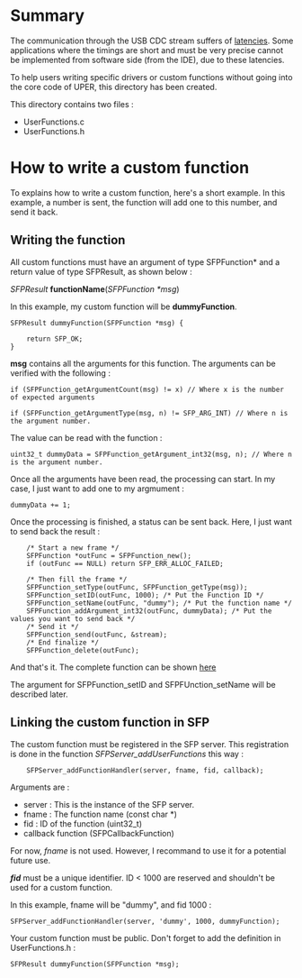 # Summary
The communication through the USB CDC stream suffers of [latencies](https://github.com/nodesign/weio/wiki/WeIO-timings). Some applications where the timings are short and must be very precise cannot be implemented from software side (from the IDE), due to these latencies.

To help users writing specific drivers or custom functions without going into the core code of UPER, this directory has been created. 

This directory contains two files :

* UserFunctions.c
* UserFunctions.h

# How to write a custom function
To explains how to write a custom function, here's a short example. 
In this example, a number is sent, the function will add one to this number, and send it back.

## Writing the function
All custom functions must have an argument of type SFPFunction* and a return value of type SFPResult, as shown below :

*SFPResult* **functionName**(_SFPFunction *msg_)

In this example, my custom function will be **dummyFunction**.

`````
SFPResult dummyFunction(SFPFunction *msg) {

    return SFP_OK;
}
`````

**msg** contains all the arguments for this function. The arguments can be verified with the following :

```
if (SFPFunction_getArgumentCount(msg) != x) // Where x is the number of expected arguments

if (SFPFunction_getArgumentType(msg, n) != SFP_ARG_INT) // Where n is the argument number. 
```

The value can be read with the function :

```
uint32_t dummyData = SFPFunction_getArgument_int32(msg, n); // Where n is the argument number.
```

Once all the arguments have been read, the processing can start. In my case, I just want to add one to my argmument :

```
dummyData += 1;
```

Once the processing is finished, a status can be sent back. Here, I just want to send back the result :

```
    /* Start a new frame */
	SFPFunction *outFunc = SFPFunction_new();
	if (outFunc == NULL) return SFP_ERR_ALLOC_FAILED;
	
	/* Then fill the frame */
	SFPFunction_setType(outFunc, SFPFunction_getType(msg));
	SFPFunction_setID(outFunc, 1000); /* Put the Function ID */
	SFPFunction_setName(outFunc, "dummy"); /* Put the function name */
	SFPFunction_addArgument_int32(outFunc, dummyData); /* Put the values you want to send back */  
	/* Send it */
	SFPFunction_send(outFunc, &stream);
	/* End finalize */
	SFPFunction_delete(outFunc);
```

And that's it. The complete function can be shown [here](https://github.com/ks156/UPER/blob/newlib/UserFunctions/UserFunctions.c#L46-L71)

The argument for SFPFunction_setID and SFPFUnction_setName will be described later.

## Linking the custom function in SFP
The custom function must be registered in the SFP server. This registration is done in the function *SFPServer_addUserFunctions* this way :

```
	SFPServer_addFunctionHandler(server, fname, fid, callback);
```

Arguments are : 

* server : This is the instance of the SFP server. 
* fname : The function name (const char *)
* fid : ID of the function (uint32_t)
* callback function (SFPCallbackFunction)

For now, *fname* is not used. However, I recommand to use it for a potential future use.

__*fid*__ must be a unique identifier. ID < 1000 are reserved and shouldn't be used for a custom function.

In this example, fname will be "dummy", and fid 1000 :

```
SFPServer_addFunctionHandler(server, 'dummy', 1000, dummyFunction);
```

Your custom function must be public. Don't forget to add the definition in UserFunctions.h :

```
SFPResult dummyFunction(SFPFunction *msg);
```

